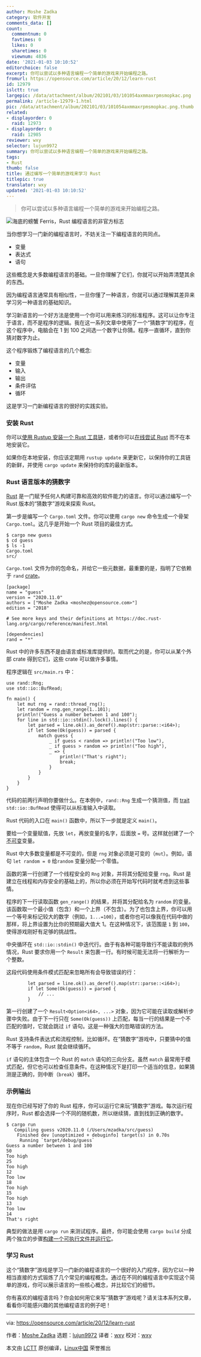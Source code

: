 ```yaml
---
author: Moshe Zadka
category: 软件开发
comments_data: []
count:
  commentnum: 0
  favtimes: 0
  likes: 0
  sharetimes: 0
  viewnum: 4836
date: '2021-01-03 10:10:52'
editorchoice: false
excerpt: 你可以尝试以多种语言编程一个简单的游戏来开始编程之路。
fromurl: https://opensource.com/article/20/12/learn-rust
id: 12979
islctt: true
largepic: /data/attachment/album/202101/03/101054axmmaxrpmsmopkac.png
permalink: /article-12979-1.html
pic: /data/attachment/album/202101/03/101054axmmaxrpmsmopkac.png.thumb.jpg
related:
- displayorder: 0
  raid: 12973
- displayorder: 0
  raid: 12985
reviewer: wxy
selector: lujun9972
summary: 你可以尝试以多种语言编程一个简单的游戏来开始编程之路。
tags:
- Rust
thumb: false
title: 通过编写一个简单的游戏来学习 Rust
titlepic: true
translator: wxy
updated: '2021-01-03 10:10:52'
---
```



> 
> 你可以尝试以多种语言编程一个简单的游戏来开始编程之路。
> 
> 
> 


![海底的螃蟹 Ferris，Rust 编程语言的非官方标志](/data/attachment/album/202101/03/101054axmmaxrpmsmopkac.png "Ferris the crab under the sea, unofficial logo for Rust programming language")


当你想学习一门新的编程语言时，不妨关注一下编程语言的共同点。


* 变量
* 表达式
* 语句


这些概念是大多数编程语言的基础。一旦你理解了它们，你就可以开始弄清楚其余的东西。


因为编程语言通常具有相似性，一旦你懂了一种语言，你就可以通过理解其差异来学习另一种语言的基础知识。


学习新语言的一个好方法是使用一个你可以用来练习的标准程序。这可以让你专注于语言，而不是程序的逻辑。我在这一系列文章中使用了一个“猜数字”的程序，在这个程序中，电脑会在 1 到 100 之间选一个数字让你猜。程序一直循环，直到你猜对数字为止。


这个程序锻炼了编程语言的几个概念:


* 变量
* 输入
* 输出
* 条件评估
* 循环


这是学习一门新编程语言的很好的实践实验。


### 安装 Rust


你可以[使用 Rustup 安装一个 Rust 工具链](https://www.rust-lang.org/learn/get-started)，或者你可以[在线尝试 Rust](https://play.rust-lang.org/) 而不在本地安装它。


如果你在本地安装，你应该定期用 `rustup update` 来更新它，以保持你的工具链的新鲜，并使用 `cargo update` 来保持你的库的最新版本。


### Rust 语言版本的猜数字


[Rust](https://www.rust-lang.org/) 是一门赋予任何人构建可靠和高效的软件能力的语言。你可以通过编写一个 Rust 版本的“猜数字”游戏来探索 Rust。


第一步是编写一个 `Cargo.toml` 文件。你可以使用 `cargo new` 命令生成一个骨架 `Cargo.toml`。这几乎是开始一个 Rust 项目的最佳方式。



```
$ cargo new guess
$ cd guess
$ ls -1
Cargo.toml
src/

```

`Cargo.toml` 文件为你的包命名，并给它一些元数据，最重要的是，指明了它依赖于 `rand` [crate](https://doc.rust-lang.org/book/ch07-01-packages-and-crates.html)。



```
[package]
name = "guess"
version = "2020.11.0"
authors = ["Moshe Zadka <moshez@opensource.com>"]
edition = "2018"

# See more keys and their definitions at https://doc.rust-lang.org/cargo/reference/manifest.html

[dependencies]
rand = "*"

```

Rust 中的许多东西不是由语言或标准库提供的。取而代之的是，你可以从某个外部 crate 得到它们，这些 crate 可以做许多事情。


程序逻辑在 `src/main.rs` 中：



```
use rand::Rng;
use std::io::BufRead;

fn main() {
    let mut rng = rand::thread_rng();
    let random = rng.gen_range(1..101);
    println!("Guess a number between 1 and 100");
    for line in std::io::stdin().lock().lines() {
        let parsed = line.ok().as_deref().map(str::parse::<i64>);
        if let Some(Ok(guess)) = parsed {
            match guess {
                _ if guess < random => println!("Too low"),
                _ if guess > random => println!("Too high"),
                _ => {
                    println!("That's right");
                    break;
                }
            }
        }
    }
}

```

代码的前两行声明你要做什么。在本例中，`rand::Rng` 生成一个猜测值，而 [trait](https://doc.rust-lang.org/rust-by-example/trait.html) `std::io::BufRead` 使得可以从标准输入中读取。


Rust 代码的入口在 `main()` 函数中，所以下一步就是定义 `main()`。


要给一个变量赋值，先放 `let`，再放变量的名字，后面放 `=` 号。这样就创建了一个[不可变](https://en.wikipedia.org/wiki/Immutable_object)变量。


Rust 中大多数变量都是不可变的，但是 `rng` 对象必须是可变的（`mut`）。例如，语句 `let random = 0` 给`random` 变量分配一个零值。


函数的第一行创建了一个线程安全的 `Rng` 对象，并将其分配给变量 `rng`。Rust 是建立在线程和内存安全的基础上的，所以你必须在开始写代码时就考虑到这些事情。


程序的下一行读取函数 `gen_range()` 的结果，并将其分配给名为 `random` 的变量。该函数取一个最小值（包含）和一个上界（不包含）。为了也包含上界，你可以用一个等号来标记较大的数字（例如，`1...=100`），或者你也可以像我在代码中做的那样，将上界设置为比你的预期最大值大 1。在这种情况下，该范围是 `1` 到 `100`，使得游戏刚好有足够的挑战性。


中央循环在 `std::io::stdin()` 中迭代行。由于有各种可能导致行不能读取的例外情况，Rust 要求你用一个 `Result` 来包裹一行。有时候可能无法将一行解析为一个整数。


这段代码使用条件模式匹配来忽略所有会导致错误的行：



```
        let parsed = line.ok().as_deref().map(str::parse::<i64>);
        if let Some(Ok(guess)) = parsed {
            // ...
        }

```

第一行创建了一个 `Result<Option<i64>, ...>` 对象，因为它可能在读取或解析步骤中失败。由于下一行只在 `Some(Ok(guess))` 上匹配，每当一行的结果是一个不匹配的值时，它就会跳过 `if` 语句。这是一种强大的忽略错误的方法。


Rust 支持条件表达式和流程控制，比如循环。在“猜数字”游戏中，只要猜中的值不等于 `random`，Rust 就会继续循环。


`if` 语句的主体包含一个 Rust 的 `match` 语句的三向分支。虽然 `match` 最常用于模式匹配，但它也可以检查任意条件。在这种情况下是打印一个适当的信息，如果猜测是正确的，则中断（`break`）循环。


### 示例输出


现在你已经写好了你的 Rust 程序，你可以运行它来玩“猜数字”游戏。每次运行程序时，Rust 都会选择一个不同的随机数，所以继续猜，直到找到正确的数字。



```
$ cargo run
   Compiling guess v2020.11.0 (/Users/mzadka/src/guess)
    Finished dev [unoptimized + debuginfo] target(s) in 0.70s
     Running `target/debug/guess`
Guess a number between 1 and 100
50
Too high
25
Too high
12
Too low
18
Too high
15
Too high
13
Too low
14
That's right

```

典型的做法是用 `cargo run` 来测试程序。最终，你可能会使用 `cargo build` 分成两个独立的步骤[构建一个可执行文件并运行它](https://opensource.com/article/20/3/rust-cargo)。


### 学习 Rust


这个“猜数字”游戏是学习一门新的编程语言的一个很好的入门程序，因为它以一种相当直接的方式锻炼了几个常见的编程概念。通过在不同的编程语言中实现这个简单的游戏，你可以展示语言的一些核心概念，并比较它们的细节。


你有喜欢的编程语言吗？你会如何用它来写“猜数字”游戏呢？请关注本系列文章，看看你可能感兴趣的其他编程语言的例子吧！




---


via: <https://opensource.com/article/20/12/learn-rust>


作者：[Moshe Zadka](https://opensource.com/users/moshez) 选题：[lujun9972](https://github.com/lujun9972) 译者：[wxy](https://github.com/wxy) 校对：[wxy](https://github.com/wxy)


本文由 [LCTT](https://github.com/LCTT/TranslateProject) 原创编译，[Linux中国](https://linux.cn/) 荣誉推出
